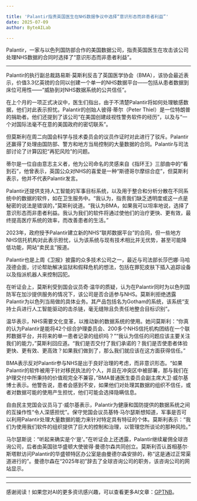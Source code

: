 ```yaml
---

title: 'Palantir指责英国医生在NHS数据争议中选择“意识形态而非患者利益”'
date: 2025-07-09
author: ByteAILab

---
```


Palantir，一家与以色列国防部合作的美国数据公司，指责英国医生在攻击该公司处理NHS数据的合同时选择了“意识形态而非患者利益”。

---
Palantir的执行副总裁路易斯·莫斯利反击了英国医学协会（BMA），该协会最近表示，价值3.3亿英镑的合同以创建一个单一的NHS数据平台——包括从患者数据到床位可用性——“威胁到对NHS数据系统的公共信任”。

在上个月的一项正式决议中，医生们指出，由于不清楚Palantir将如何处理敏感数据，他们对此表示担忧。Palantir的创始人彼得·蒂尔（Peter Thiel）是一位特朗普的捐助者。他们还提到了该公司“在美国创建歧视性警务软件的经历”，以及与“一个对国际法毫不在意的美国政府的密切联系”。

但莫斯利在周二向国会科学与技术委员会的议员作证时对此进行了驳斥。Palantir还赢得了处理由国防部、警方和地方当局控制的大量数据的合同。Palantir与司法部讨论了计算囚犯“再犯风险”的问题。

蒂尔是一位自由意志主义者，他为公司命名的灵感来自《指环王》三部曲中的“看到石”，他曾表示，英国公众对NHS的喜爱是一种“斯德哥尔摩综合症”，但莫斯利表示，他并不代表Palantir发言。

Palantir还提供支持人工智能的军事目标系统，以及用于整合和分析分散在不同系统中的数据的软件，如在卫生服务中。“我认为，指责我们缺乏透明度或这一点是秘密的说法是错误的，”莫斯利说道。“我认为BMA，如果我可以坦率地说，选择了意识形态而非患者利益。我认为我们的软件将通过使他们的治疗更快、更有效，最终提高医疗系统的效率，而改善患者的生活。”

2023年，政府授予Palantir建立新的NHS“联邦数据平台”的合同，但一些地方NHS信托机构对此表示担忧，认为该系统与现有技术相比并无优势，甚至可能降低功能，网站“卖民主”报道。

Palantir也是上周《卫报》披露的众多技术公司之一，最近与司法部长莎巴娜·马哈茂德会面，讨论帮助解决监狱和假释危机的想法，包括在罪犯皮肤下插入追踪设备以及指派机器人来控制囚犯。

在听证会上，莫斯利受到国会议员奇·温华的质疑，认为在Palantir同时为以色列国防军在加沙提供服务的情况下，该公司是否合适参与NHS。莫斯利拒绝透露Palantir为以色列当局做的具体业务。其产品包括名为Gotham的系统，该系统“支持士兵进行人工智能驱动的击杀链，毫无缝隙且负责任地整合目标识别”。

温华表示，NHS需要文化变革，以推动新的数据系统的使用。她问莫斯利：“你真的认为Palantir是能将42个综合护理委员会、200多个NHS信托机构团结在一个联邦数据平台，并将来的单一患者记录的组织吗？”“我认为信任的问题应该主要关注我们的能力，”莫斯利回应道。“我们是否交付了我们承诺的？我们是否使患者体验更快、更有效、更高效？如果我们做到了，那么我们就应该在这方面获得信任。”

BMA表示反对Palantir参与NHS是出于良好治理的考虑，而非意识形态。“如果Palantir的软件被用于针对移民执法的个人，并且在冲突区中被部署，那与我们在护理交付中所秉持的价值观完全不兼容，”BMA普通医生委员会副主席大卫·威尔基博士表示。他警告说，患者会感到不安，如果他们对处理其数据的组织不信任，或者对数据可能的使用产生担忧，他们可能会选择隐瞒信息。

自由民主党国会议员马丁·威尔基表示，Palantir为健康和国防提供的数据系统之间的互操作性“令人深感担忧”。保守党国会议员基特·马尔瑟斯想知道，军事是否可以利用Palantir处理大量数据的能力来针对特定具有特征的个体。莫斯利表示：“我们为使用我们软件的组织提供了巨大的控制和治理，以管理您所谈论的那种风险。”

马尔瑟斯说：“听起来确实是个‘是’。”在听证会上还透露，Palantir继续雇佣全球咨询公司，后者由英国驻华盛顿大使彼得·曼德尔森共同创立。莫斯利否认首相基尔·斯塔默访问Palantir的华盛顿特区办公室是由曼德尔森安排的，称“这是通过正常渠道进行的”。曼德尔森在“2025年初”辞去了全球咨询公司的职务，该咨询公司的网站显示。

---
---
感谢阅读！如果您对AI的更多资讯感兴趣，可以查看更多AI文章：[GPTNB](https://gptnb.com)。